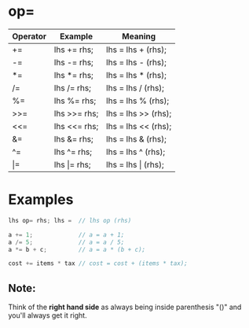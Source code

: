 # op=

| Operator | Example      | Meaning                |
| -------- | ------------ | ---------------------- |
| +=       | lhs += rhs;  | lhs = lhs + (rhs);     |
| -=       | lhs -= rhs;  | lhs = lhs - (rhs);     |
| *=       | lhs *= rhs;  | lhs = lhs * (rhs);     |
| /=       | lhs /= rhs;  | lhs = lhs / (rhs);     |
| %=       | lhs %= rhs;  | lhs = lhs % (rhs);     |
| >>=      | lhs >>= rhs; | lhs = lhs >> (rhs);    |
| <<=      | lhs <<= rhs; | lhs = lhs << (rhs);    |
| &=       | lhs &= rhs;  | lhs = lhs & (rhs);     |
| ^=       | lhs ^= rhs;  | lhs = lhs ^ (rhs);     |
| \|=      | lhs \|= rhs; |  lhs = lhs \| (rhs);   |
# Examples

```cpp
lhs op= rhs; lhs =  // lhs op (rhs)

a += 1;             // a = a + 1;
a /= 5;             // a = a / 5;
a *= b + c;         // a = a * (b + c);

cost += items * tax // cost = cost + (items * tax); 
```

## Note:

Think of the **right hand side** as always being inside parenthesis "()" and you'll always get it right. 